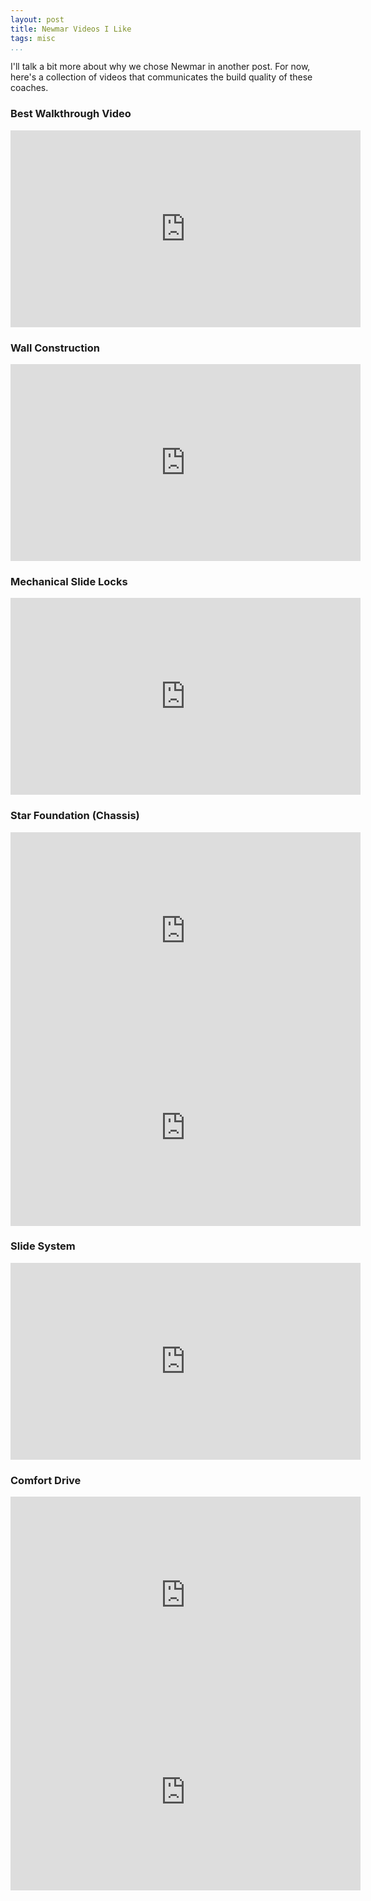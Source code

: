 ```yaml
---
layout: post  
title: Newmar Videos I Like  
tags: misc  
...
```


I'll talk a bit more about why we chose Newmar in another post. For now,
here's a collection of videos that communicates the build quality of
these coaches.

### Best Walkthrough Video

<iframe width="560" height="315" src="https://www.youtube.com/embed/rlP1aNMjFXc" frameborder="0" allowfullscreen></iframe>

### Wall Construction

<iframe width="560" height="315" src="https://www.youtube.com/embed/NpxOdMmuerg" frameborder="0" allowfullscreen>
</iframe>

### Mechanical Slide Locks

<iframe width="560" height="315" src="https://www.youtube.com/embed/3aCEYtHPMIM" frameborder="0" allowfullscreen>
</iframe>

### Star Foundation (Chassis)

<iframe width="560" height="315" src="https://www.youtube.com/embed/amakmcQgL5Y" frameborder="0" allowfullscreen>
</iframe>

<iframe width="560" height="315" src="https://www.youtube.com/embed/Glg5IX7j-Zk" frameborder="0" allowfullscreen></iframe>

### Slide System

<iframe width="560" height="315" src="https://www.youtube.com/embed/Y30WhJuWm2o" frameborder="0" allowfullscreen>
</iframe>

### Comfort Drive

<iframe width="560" height="315" src="https://www.youtube.com/embed/PcZovhAGvsA" frameborder="0" allowfullscreen>
</iframe>

<iframe width="560" height="315" src="https://www.youtube.com/embed/bd1dwCpvtno" frameborder="0" allowfullscreen>
</iframe>
